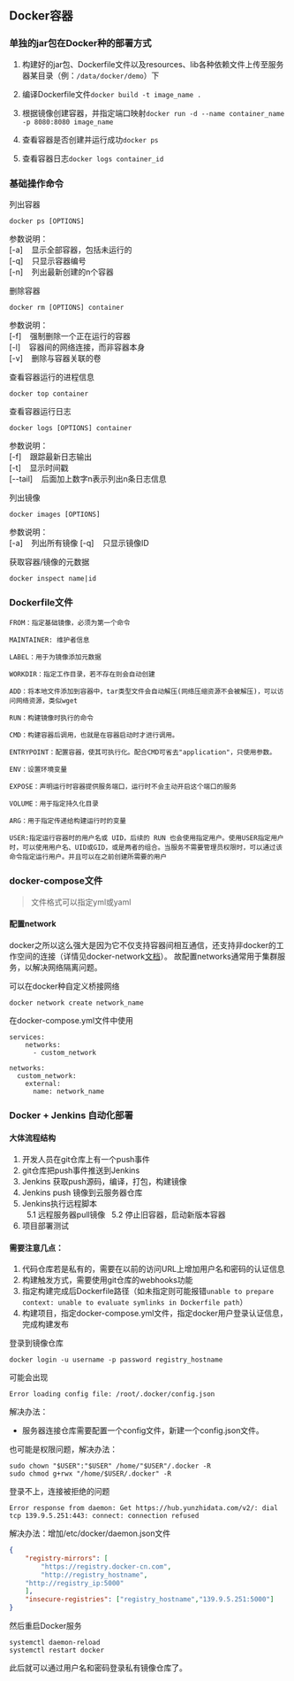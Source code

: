 ## Docker容器

### 单独的jar包在Docker种的部署方式

1. 构建好的jar包、Dockerfile文件以及resources、lib各种依赖文件上传至服务器某目录（例：`/data/docker/demo`）下

2. 编译Dockerfile文件`docker build -t image_name .`

3. 根据镜像创建容器，并指定端口映射`docker run -d --name container_name -p 8080:8080 image_name`

4. 查看容器是否创建并运行成功`docker ps`

5. 查看容器日志`docker logs container_id`

### 基础操作命令

列出容器
```
docker ps [OPTIONS]
```
参数说明：  
[-a] &nbsp;&nbsp; 显示全部容器，包括未运行的  
[-q] &nbsp;&nbsp; 只显示容器编号  
[-n] &nbsp;&nbsp; 列出最新创建的n个容器

删除容器
```
docker rm [OPTIONS] container
```
参数说明：  
[-f] &nbsp;&nbsp; 强制删除一个正在运行的容器    
[-l] &nbsp;&nbsp; 容器间的网络连接，而非容器本身  
[-v] &nbsp;&nbsp; 删除与容器关联的卷

查看容器运行的进程信息
```
docker top container
```

查看容器运行日志
```
docker logs [OPTIONS] container
```
参数说明：  
[-f] &nbsp;&nbsp; 跟踪最新日志输出  
[-t] &nbsp;&nbsp; 显示时间戳  
[--tail] &nbsp;&nbsp; 后面加上数字n表示列出n条日志信息  

列出镜像
```
docker images [OPTIONS]
```
参数说明：  
[-a] &nbsp;&nbsp; 列出所有镜像
[-q] &nbsp;&nbsp; 只显示镜像ID  


获取容器/镜像的元数据
```
docker inspect name|id
```



### Dockerfile文件

```text
FROM：指定基础镜像，必须为第一个命令

MAINTAINER: 维护者信息

LABEL：用于为镜像添加元数据

WORKDIR：指定工作目录，若不存在则会自动创建

ADD：将本地文件添加到容器中，tar类型文件会自动解压(网络压缩资源不会被解压)，可以访问网络资源，类似wget

RUN：构建镜像时执行的命令

CMD：构建容器后调用，也就是在容器启动时才进行调用。

ENTRYPOINT：配置容器，使其可执行化。配合CMD可省去"application"，只使用参数。

ENV：设置环境变量

EXPOSE：声明运行时容器提供服务端口，运行时不会主动开启这个端口的服务

VOLUME：用于指定持久化目录

ARG：用于指定传递给构建运行时的变量

USER:指定运行容器时的用户名或 UID，后续的 RUN 也会使用指定用户。使用USER指定用户时，可以使用用户名、UID或GID，或是两者的组合。当服务不需要管理员权限时，可以通过该命令指定运行用户。并且可以在之前创建所需要的用户
```

### docker-compose文件

> 文件格式可以指定yml或yaml

#### 配置network

docker之所以这么强大是因为它不仅支持容器间相互通信，还支持非docker的工作空间的连接（详情见docker-network[文档](https://docs.docker.com/network/)）。
故配置networks通常用于集群服务，以解决网络隔离问题。

可以在docker种自定义桥接网络  
```
docker network create network_name
```
在docker-compose.yml文件中使用
```
services:
    networks:
      - custom_network
          
networks:
  custom_network:
    external:
      name: network_name
```

### Docker + Jenkins 自动化部署

#### 大体流程结构

1. 开发人员在git仓库上有一个push事件
2. git仓库把push事件推送到Jenkins
3. Jenkins 获取push源码，编译，打包，构建镜像
4. Jenkins push 镜像到云服务器仓库
5. Jenkins执行远程脚本  
&nbsp; 5.1 远程服务器pull镜像
&nbsp; 5.2 停止旧容器，启动新版本容器
6. 项目部署测试


#### 需要注意几点：
1. 代码仓库若是私有的，需要在以前的访问URL上增加用户名和密码的认证信息
2. 构建触发方式，需要使用git仓库的webhooks功能
3. 指定构建完成后Dockerfile路径（如未指定则可能报错`unable to prepare context: unable to evaluate symlinks in Dockerfile path`）
4. 构建项目，指定docker-compose.yml文件，指定docker用户登录认证信息，完成构建发布

登录到镜像仓库
```
docker login -u username -p password registry_hostname
```
可能会出现
```text
Error loading config file: /root/.docker/config.json
```  
解决办法：
+ 服务器连接仓库需要配置一个config文件，新建一个config.json文件。

也可能是权限问题，解决办法：
```
sudo chown "$USER":"$USER" /home/"$USER"/.docker -R
sudo chmod g+rwx "/home/$USER/.docker" -R
```
登录不上，连接被拒绝的问题
```text
Error response from daemon: Get https://hub.yunzhidata.com/v2/: dial tcp 139.9.5.251:443: connect: connection refused
```
解决办法：增加/etc/docker/daemon.json文件
```json
{
    "registry-mirrors": [
        "https://registry.docker-cn.com",
        "http://registry_hostname",
	"http://registry_ip:5000"
    ],
    "insecure-registries": ["registry_hostname","139.9.5.251:5000"]
}
```
然后重启Docker服务
```
systemctl daemon-reload
systemctl restart docker
```
此后就可以通过用户名和密码登录私有镜像仓库了。
